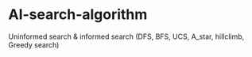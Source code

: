 # AI-search-algorithm
Uninformed search &amp; informed search (DFS, BFS, UCS, A_star, hillclimb, Greedy search)
